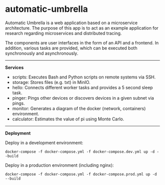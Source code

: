 
# automatic-umbrella

Automatic Umbrella is a web application based on a microservice architecture. The purpose of this app is to act as an example application for research regarding microservices and distributed tracing. 

The components are user interfaces in the form of an API and a frontend. In addition, various tasks are provided, which can be executed both synchronously and asynchronously. 

------------------------------------------------------------------------------------------
**Services**

 - scripts: Executes Bash and Python scripts on remote systems via SSH.
 - storage: Stores files (e.g. txt) in MinIO.
 - hello: Connects different worker tasks and provides a 5 second sleep task.
 - pinger: Pings other devices or discovers devices in a given subnet via pings.
 - monitor: Generates a diagram of the docker (network, containers) environment.
 - calculator: Estimates the value of pi using Monte Carlo.

----------------------------------------------------------------------------------------

**Deployment**
  
  Deploy in a development environment:

    docker-compose -f docker-compose.yml -f docker-compose.dev.yml up -d --build

  

Deploy in a production environment (including nginx):

    docker-compose -f docker-compose.yml -f docker-compose.prod.yml up -d --build


